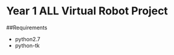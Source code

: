 Year 1 ALL Virtual Robot Project
===============================

##Requirements

* python2.7
* python-tk
